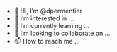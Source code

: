 - 👋 Hi, I’m @dpermentier
- 👀 I’m interested in ...
- 🌱 I’m currently learning ...
- 💞️ I’m looking to collaborate on ...
- 📫 How to reach me ...

<!---
dpermentier/dpermentier is a ✨ special ✨ repository because its `README.md` (this file) appears on your GitHub profile.
You can click the Preview link to take a look at your changes.
--->
